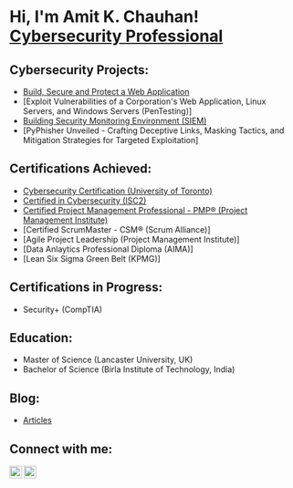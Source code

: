 <h1>Hi, I'm Amit K. Chauhan! <br/><a <a href="https://www.linkedin.com/in/amitkmrchauhan">Cybersecurity Professional</a>

<h2>Cybersecurity Projects:</h2>

  - [Build, Secure and Protect a Web Application](https://github.com/amitkmrchauhan/Web-Application/tree/main)
  - [Exploit Vulnerabilities of a Corporation's Web Application, Linux Servers, and Windows Servers (PenTesting)]
  - [Building Security Monitoring Environment (SIEM)](https://github.com/amitkmrchauhan/Defensive-Security-SIEM/tree/main) 
  - [PyPhisher Unveiled - Crafting Deceptive Links, Masking Tactics, and Mitigation Strategies for Targeted Exploitation]


<h2>Certifications Achieved:</h2>

- [Cybersecurity Certification (University of Toronto)](https://imgur.com/a/hUDa18I)
- [Certified in Cybersecurity (ISC2)](https://www.youtube.com/watch?v=a83ASGn_V_s)
- [Certified Project Management Professional - PMP® (Project Management Institute)](https://www.credly.com/badges/8dafaf4e-802a-4ec9-b7c1-f4a81b2465a1/linked_in?t=s9e12a)
- [Certified ScrumMaster - CSM® (Scrum Alliance)]
- [Agile Project Leadership (Project Management Institute)]
- [Data Anlaytics Professional Diploma (AIMA)]
- [Lean Six Sigma Green Belt (KPMG)]

<h2>Certifications in Progress:</h2>

- Security+ (CompTIA)

<h2>Education:</h2>

- Master of Science (Lancaster University, UK)
- Bachelor of Science (Birla Institute of Technology, India)

<h2>Blog:</h2>

- [Articles](https://amitkchauhan.wixsite.com/home/blog)

<h2>Connect with me:</h2>

[<img align="left" alt="AmitKChauhan | LinkedIn" width="22px" src="https://cdn.jsdelivr.net/npm/simple-icons@v3/icons/linkedin.svg" />][linkedin]
[<img align="left" alt="AmitKChauhan | Email" width="22px" src="https://cdn.jsdelivr.net/npm/simple-icons@3.13.0/icons/gmail.svg" />][email]

[linkedin]: https://www.linkedin.com/in/amitkmrchauhan
[email]: mailto:amitkrchauhan@outlook.com

<!--
**amitkmrchauhan/amitkmrchauhan** is a ✨ _special_ ✨ repository because its `README.md` (this file) appears on your GitHub profile.

Here are some ideas to get you started:

- 🔭 I’m currently working on ...
- 🌱 I’m currently learning ...
- 👯 I’m looking to collaborate on ...
- 🤔 I’m looking for help with ...
- 💬 Ask me about ...
- 📫 How to reach me: ...
- 😄 Pronouns: ...
- ⚡ Fun fact: ...
-->
